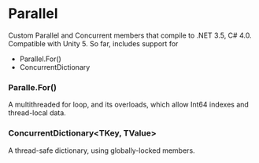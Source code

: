 # Parallel
Custom Parallel and Concurrent
members that compile to .NET 3.5,
C# 4.0. Compatible with Unity 5.
So far, includes support for
* Parallel.For()
* ConcurrentDictionary

### Paralle.For()
A multithreaded for loop, and
its overloads, which allow
Int64 indexes and thread-local data.

### ConcurrentDictionary<TKey, TValue>
A thread-safe dictionary, using
globally-locked members.
